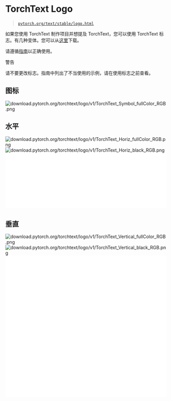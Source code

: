 # TorchText Logo

> [`pytorch.org/text/stable/logo.html`](https://pytorch.org/text/stable/logo.html)

如果您使用 TorchText 制作项目并想提及 TorchText，您可以使用 TorchText 标志。有几种变体。您可以从[这里](https://download.pytorch.org/torchtext/logo/v1/torchtext-logo.zip)下载。

请遵循[指南](https://download.pytorch.org/torchtext/logo/v1/guidelines.pdf)以正确使用。

警告

请不要更改标志。指南中列出了不当使用的示例，请在使用标志之前查看。

## 图标

![`download.pytorch.org/torchtext/logo/v1/TorchText_Symbol_fullColor_RGB.png`](https://download.pytorch.org/torchtext/logo/v1/TorchText_Symbol_fullColor_RGB.png)

## 水平

![`download.pytorch.org/torchtext/logo/v1/TorchText_Horiz_fullColor_RGB.png`](https://download.pytorch.org/torchtext/logo/v1/TorchText_Horiz_fullColor_RGB.png)![`download.pytorch.org/torchtext/logo/v1/TorchText_Horiz_black_RGB.png`](https://download.pytorch.org/torchtext/logo/v1/TorchText_Horiz_black_RGB.png)![](img/2da08e7e559bf61314664395c66a2063.png)

## 垂直

![`download.pytorch.org/torchtext/logo/v1/TorchText_Vertical_fullColor_RGB.png`](https://download.pytorch.org/torchtext/logo/v1/TorchText_Vertical_fullColor_RGB.png)![`download.pytorch.org/torchtext/logo/v1/TorchText_Vertical_black_RGB.png`](https://download.pytorch.org/torchtext/logo/v1/TorchText_Vertical_black_RGB.png)![](img/5324cfffe160faad8bd418021af020d5.png)
